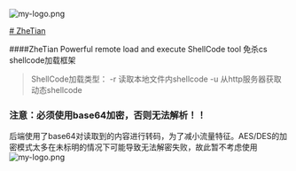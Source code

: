 ![my-logo.png](https://raw.githubusercontent.com/yqcs/ZheTian/master/images/logo.png "my-logo")



[# ZheTian](https://github.com/yqcs/ZheTian/)
 

####ZheTian Powerful remote load and execute ShellCode tool
免杀cs shellcode加载框架
>ShellCode加载类型：
-r 读取本地文件内shellcode
-u 从http服务器获取动态shellcode

### 注意：必须使用base64加密，否则无法解析！！
后端使用了base64对读取到的内容进行转码，为了减小流量特征。AES/DES的加密模式太多在未标明的情况下可能导致无法解密失败，故此暂不考虑使用
![my-logo.png](https://raw.githubusercontent.com/yqcs/ZheTian/master/images/1.png "my-logo")
